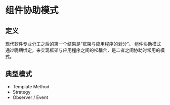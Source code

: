 # 组件协助模式

## 定义
现代软件专业分工之后的第一个结果是“框架与应用程序的划分”。
组件协助模式通过晚期绑定，来实现框架与应用程序之间的松耦合，是二者之间协助时常用的模式。

## 典型模式
- Template Method
- Strategy
- Observer / Event